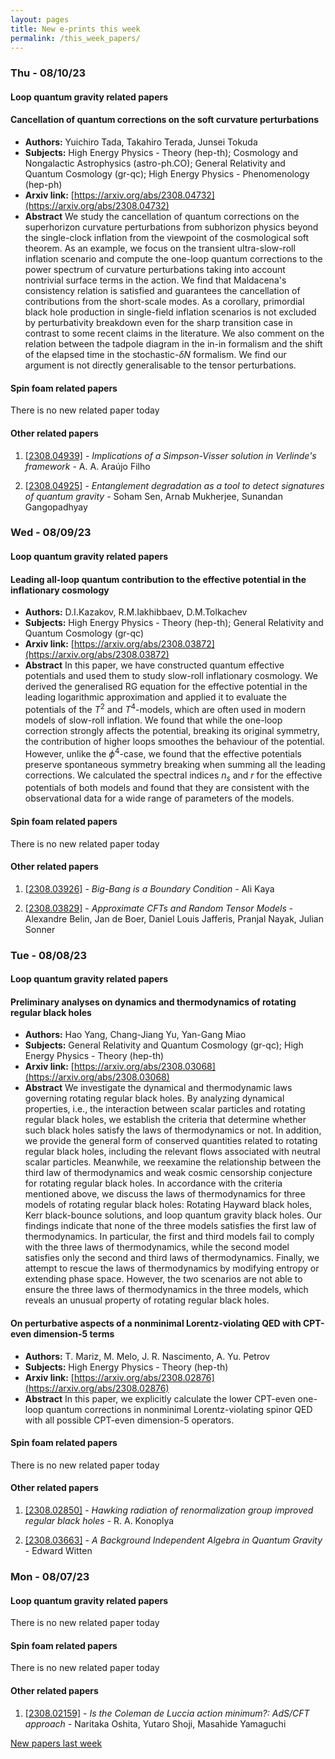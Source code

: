 ```yaml
---
layout: pages
title: New e-prints this week
permalink: /this_week_papers/
---
```




### Thu - 08/10/23

#### Loop quantum gravity related papers

#### **Cancellation of quantum corrections on the soft curvature perturbations**
 - **Authors:** Yuichiro Tada, Takahiro Terada, Junsei Tokuda
 - **Subjects:** High Energy Physics - Theory (hep-th); Cosmology and Nongalactic Astrophysics (astro-ph.CO); General Relativity and Quantum Cosmology (gr-qc); High Energy Physics - Phenomenology (hep-ph)
 - **Arxiv link:** [https://arxiv.org/abs/2308.04732](https://arxiv.org/abs/2308.04732)
 - **Abstract**
 We study the cancellation of quantum corrections on the superhorizon curvature perturbations from subhorizon physics beyond the single-clock inflation from the viewpoint of the cosmological soft theorem. As an example, we focus on the transient ultra-slow-roll inflation scenario and compute the one-loop quantum corrections to the power spectrum of curvature perturbations taking into account nontrivial surface terms in the action. We find that Maldacena's consistency relation is satisfied and guarantees the cancellation of contributions from the short-scale modes. As a corollary, primordial black hole production in single-field inflation scenarios is not excluded by perturbativity breakdown even for the sharp transition case in contrast to some recent claims in the literature. We also comment on the relation between the tadpole diagram in the in-in formalism and the shift of the elapsed time in the stochastic-$\delta N$ formalism. We find our argument is not directly generalisable to the tensor perturbations. 

#### Spin foam related papers

There is no new related paper today 



#### Other related papers

1. [[2308.04939]](https://arxiv.org/abs/2308.04939) - *Implications of a Simpson-Visser solution in Verlinde's framework* - A. A. Araújo Filho

1. [[2308.04925]](https://arxiv.org/abs/2308.04925) - *Entanglement degradation as a tool to detect signatures of quantum  gravity* - Soham Sen, Arnab Mukherjee, Sunandan Gangopadhyay



### Wed - 08/09/23

#### Loop quantum gravity related papers

#### **Leading all-loop quantum contribution to the effective potential in the  inflationary cosmology**
 - **Authors:** D.I.Kazakov, R.M.Iakhibbaev, D.M.Tolkachev
 - **Subjects:** High Energy Physics - Theory (hep-th); General Relativity and Quantum Cosmology (gr-qc)
 - **Arxiv link:** [https://arxiv.org/abs/2308.03872](https://arxiv.org/abs/2308.03872)
 - **Abstract**
 In this paper, we have constructed quantum effective potentials and used them to study slow-roll inflationary cosmology. We derived the generalised RG equation for the effective potential in the leading logarithmic approximation and applied it to evaluate the potentials of the $T^2$ and $T^4$-models, which are often used in modern models of slow-roll inflation. We found that while the one-loop correction strongly affects the potential, breaking its original symmetry, the contribution of higher loops smoothes the behaviour of the potential. However, unlike the $\phi^4$-case, we found that the effective potentials preserve spontaneous symmetry breaking when summing all the leading corrections. We calculated the spectral indices $n_s$ and $r$ for the effective potentials of both models and found that they are consistent with the observational data for a wide range of parameters of the models. 

#### Spin foam related papers

There is no new related paper today 



#### Other related papers

1. [[2308.03926]](https://arxiv.org/abs/2308.03926) - *Big-Bang is a Boundary Condition* - Ali Kaya

1. [[2308.03829]](https://arxiv.org/abs/2308.03829) - *Approximate CFTs and Random Tensor Models* - Alexandre Belin, Jan de Boer, Daniel Louis Jafferis, Pranjal Nayak, Julian Sonner



### Tue - 08/08/23

#### Loop quantum gravity related papers

#### **Preliminary analyses on dynamics and thermodynamics of rotating regular  black holes**
 - **Authors:** Hao Yang, Chang-Jiang Yu, Yan-Gang Miao
 - **Subjects:** General Relativity and Quantum Cosmology (gr-qc); High Energy Physics - Theory (hep-th)
 - **Arxiv link:** [https://arxiv.org/abs/2308.03068](https://arxiv.org/abs/2308.03068)
 - **Abstract**
 We investigate the dynamical and thermodynamic laws governing rotating regular black holes. By analyzing dynamical properties, i.e., the interaction between scalar particles and rotating regular black holes, we establish the criteria that determine whether such black holes satisfy the laws of thermodynamics or not. In addition, we provide the general form of conserved quantities related to rotating regular black holes, including the relevant flows associated with neutral scalar particles. Meanwhile, we reexamine the relationship between the third law of thermodynamics and weak cosmic censorship conjecture for rotating regular black holes. In accordance with the criteria mentioned above, we discuss the laws of thermodynamics for three models of rotating regular black holes: Rotating Hayward black holes, Kerr black-bounce solutions, and loop quantum gravity black holes. Our findings indicate that none of the three models satisfies the first law of thermodynamics. In particular, the first and third models fail to comply with the three laws of thermodynamics, while the second model satisfies only the second and third laws of thermodynamics. Finally, we attempt to rescue the laws of thermodynamics by modifying entropy or extending phase space. However, the two scenarios are not able to ensure the three laws of thermodynamics in the three models, which reveals an unusual property of rotating regular black holes. 

#### **On perturbative aspects of a nonminimal Lorentz-violating QED with  CPT-even dimension-5 terms**
 - **Authors:** T. Mariz, M. Melo, J. R. Nascimento, A. Yu. Petrov
 - **Subjects:** High Energy Physics - Theory (hep-th)
 - **Arxiv link:** [https://arxiv.org/abs/2308.02876](https://arxiv.org/abs/2308.02876)
 - **Abstract**
 In this paper, we explicitly calculate the lower CPT-even one-loop quantum corrections in nonminimal Lorentz-violating spinor QED with all possible CPT-even dimension-5 operators. 

#### Spin foam related papers

There is no new related paper today 



#### Other related papers

1. [[2308.02850]](https://arxiv.org/abs/2308.02850) - *Hawking radiation of renormalization group improved regular black holes* - R. A. Konoplya

1. [[2308.03663]](https://arxiv.org/abs/2308.03663) - *A Background Independent Algebra in Quantum Gravity* - Edward Witten



### Mon - 08/07/23

#### Loop quantum gravity related papers

There is no new related paper today 

#### Spin foam related papers

There is no new related paper today 



#### Other related papers

1. [[2308.02159]](https://arxiv.org/abs/2308.02159) - *Is the Coleman de Luccia action minimum?: AdS/CFT approach* - Naritaka Oshita, Yutaro Shoji, Masahide Yamaguchi






[New papers last week]({{site.url}}/archived/weekly/pre-prints/2023/08/07/archived_weekly_papers.html)